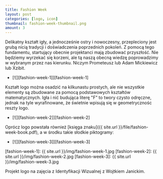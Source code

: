 ```yaml
---
title: Fashion Week
layout: post
categories: [logo, icon]
thumbnail: fashion-week-thumbnail.png
amount: 3
---
```


Delikatny kształt igły, a jednocześnie ostry i nowoczesny, przepleciony jest grubą nicią tradycji i doświadczenia poprzednich pokoleń. Z pomocą tego fundamentu, startujący obecnie projektanci mają zbudować przyszłość. Nie będziemy wyrzekać się korzeni, ale tą naszą obecną wiedzę poprowadzimy w wybranym przez nas kierunku. Niczym Prometeusz lub Adam Mickiewicz lub Xzibit.

* [![][fashion-week-1]][fashion-week-1]

Kształt logo można osadzić na kilkunastu prostych, ale nie wszystkie elementy są zbudowane za pomocą podstawowych kształtów matematycznych. Igła i nić budująca literę "F" to twory czysto odręczne, jednak na tyle wyrafinowane, że świetnie wpisują się w geometrycznośc reszty logo.

* [![][fashion-week-2]][fashion-week-2]

Oprócz logo powstała również [księga znaku]({{ site.url }}/file/fashion-week-book.pdf), a w środku takie słodkie piktogramy:

* [![][fashion-week-3]][fashion-week-3]

[fashion-week-1]: {{ site.url }}/img/fashion-week-1.jpg
[fashion-week-2]: {{ site.url }}/img/fashion-week-2.jpg
[fashion-week-3]: {{ site.url }}/img/fashion-week-3.jpg

Projekt logo na zajęcia z Identyfikacji Wizualnej z Wojtkiem Janickim.